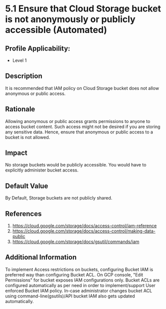 # 5.1 Ensure that Cloud Storage bucket is not anonymously or publicly accessible (Automated)

## Profile Applicability:

- Level 1

## Description

It is recommended that IAM policy on Cloud Storage bucket does not allow anonymous or public access.

## Rationale

Allowing anonymous or public access grants permissions to anyone to access bucket content. Such access might not be desired if you are storing any sensitive data. Hence, ensure that anonymous or public access to a bucket is not allowed.

## Impact

No storage buckets would be publicly accessible. You would have to explicitly administer bucket access.

## Default Value

By Default, Storage buckets are not publicly shared.

## References

1. https://cloud.google.com/storage/docs/access-control/iam-reference
2. https://cloud.google.com/storage/docs/access-control/making-data-public
3. https://cloud.google.com/storage/docs/gsutil/commands/iam

## Additional Information

To implement Access restrictions on buckets, configuring Bucket IAM is preferred way than configuring Bucket ACL. On GCP console, "Edit Permissions" for bucket exposes IAM configurations only. Bucket ACLs are configured automatically as per need in order to implement/support User enforced Bucket IAM policy. In-case administrator changes bucket ACL using command-line(gsutils)/API bucket IAM also gets updated automatically.